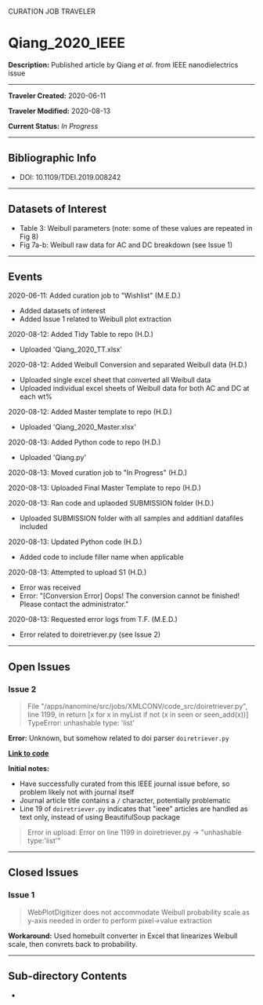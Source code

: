CURATION JOB TRAVELER

# Qiang_2020_IEEE

**Description:** Published article by Qiang *et al.* from IEEE nanodielectrics issue

---

**Traveler Created:** 2020-06-11

**Traveler Modified:** 2020-08-13

**Current Status:** *In Progress*

---

## Bibliographic Info

* DOI: 10.1109/TDEI.2019.008242

---

## Datasets of Interest

* Table 3: Weibull parameters (note: some of these values are repeated in Fig 8)
* Fig 7a-b: Weibull raw data for AC and DC breakdown (see Issue 1)

---

## Events

2020-06-11: Added curation job to "Wishlist" (M.E.D.)
* Added datasets of interest
* Added Issue 1 related to Weibull plot extraction

2020-08-12: Added Tidy Table to repo (H.D.)
* Uploaded 'Qiang_2020_TT.xlsx'

2020-08-12: Added Weibull Conversion and separated Weibull data (H.D.)
* Uploaded single excel sheet that converted all Weibull data
* Uploaded individual excel sheets of Weibull data for both AC and DC at each wt% 

2020-08-12: Added Master template to repo (H.D.)
* Uploaded 'Qiang_2020_Master.xlsx'

2020-08-13: Added Python code to repo (H.D.)
* Uploaded 'Qiang.py'

2020-08-13: Moved curation job to "In Progress" (H.D.)

2020-08-13: Uploaded Final Master Template to repo (H.D.)

2020-08-13: Ran code and uplaoded SUBMISSION folder (H.D.)
* Uploaded SUBMISSION folder with all samples and additianl datafiles included

2020-08-13: Updated Python code (H.D.)
* Added code to include filler name when applicable

2020-08-13: Attempted to upload S1 (H.D.)
* Error was received
* Error: "[Conversion Error] Oops! The conversion cannot be finished! Please contact the administrator."

2020-08-13: Requested error logs from T.F. (M.E.D.)
* Error related to doiretriever.py (see Issue 2)

---

## Open Issues

### Issue 2

> File "/apps/nanomine/src/jobs/XMLCONV/code_src/doiretriever.py", line 1199, in <listcomp>
>    return [x for x in myList if not (x in seen or seen_add(x))]
> TypeError: unhashable type: 'list'

**Error:** Unknown, but somehow related to doi parser `doiretriever.py`

[**Link to code**](https://github.com/bluedevil-oit/nanomine/blob/dev/src/jobs/XMLCONV/code_src/doiretriever.py)

**Initial notes:**
* Have successfully curated from this IEEE journal issue before, so problem likely not with journal itself
* Journal article title contains a `/` character, potentially problematic
* Line 19 of `doiretriever.py` indicates that "ieee" articles are handled as text only, instead of using BeautifulSoup package

> Error in upload: Error on line 1199 in doiretriever.py -> "unhashable type:'list'"

---

## Closed Issues

### Issue 1

> WebPlotDigitizer does not accommodate Weibull probability scale as y-axis needed in order to perform pixel->value extraction

**Workaround:** Used homebuilt converter in Excel that linearizes Weibull scale, then convrets back to probability.

---

## Sub-directory Contents

* 
